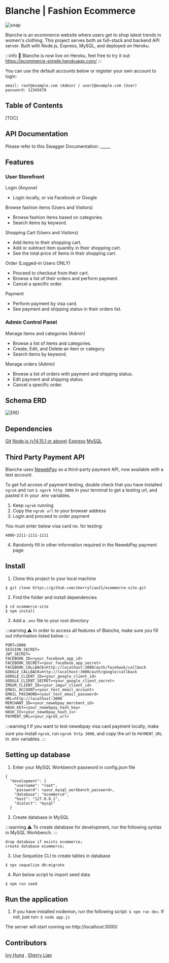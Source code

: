 Blanche | Fashion Ecommerce
===

![snap]('/assets/landing-page.png')

Blanche is an ecommerce website where users get to shop latest trends in women's clothing. This project serves both as full-stack and backend API server. Built with Node.js, Express, MySQL, and deployed on Heroku. 

:::info
🚀 Blanche is now live on Heroku, feel free to try it out: https://ecommerce-simple.herokuapp.com/
:::

You can use the default accounts below or register your own account to login:

```
email: root@example.com (Admin) / user2@example.com (User)
password: 12345678
```


## Table of Contents

[TOC]

API Documentation
---
Please refer to this Swagger Documentation: _____

Features
---

### User Storefront

Login (Anyone)
  - Login locally, or via Facebook or Google

Browse fashion items (Users and Visitors)
  - Browse fashion items based on categories.
  - Search items by keyword.

Shopping Cart (Users and Visitors)
  - Add items to their shopping cart.
  - Add or subtract item quantity in their shopping cart.
  - See the total price of items in their shopping cart.

Order (Logged-in Users ONLY)
  - Proceed to checkout from their cart.
  - Browse a list of their orders and perform payment.
  - Cancel a specific order.

Payment
  - Perform payment by visa card.
  - See payment and shipping status in their orders list.

### Admin Control Panel

Manage items and categories (Admin)
  - Browse a list of items and categories.
  - Create, Edit, and Delete an item or category.
  - Search items by keyword.

Manage orders (Admin)
  - Browse a list of orders with  payment and shipping status.
  - Edit payment and shipping status.
  - Cancel a specific order.



Schema ERD
---
 ![ERD](https://i.imgur.com/rwCPq1Q.png)

## Dependencies

[Git](https://git-scm.com/downloads)
[Node.js (v14.15.1 or above)](https://nodejs.org/en/)
[Express](https://expressjs.com/)
[MySQL](https://www.mysql.com/)

Third Party Payment API
---
Blanche uses [NewebPay](https://www.newebpay.com/) as a third-party payment API, now available with a test account.

To get full access of payment testing, double check that you have installed `ngrok` and run `$ ngork http 3000` in your terminal to get a testing url, and pasted it in your .env variables.

1. Keep `ngrok` running
2. Copy the `ngrok url` to your browser address
3. Login and proceed to order payment

You must enter below visa card no. for testing:
```
4000-2211-1111-1111
```
4. Randomly fill in other information required in the NewebPay payment page

Install
---
1. Clone this project to your local machine

```
$ git clone https://github.com/sherryliao21/ecommerce-site.git
```
2. Find the folder and install dependencies

```
$ cd ecommerce-site
$ npm install
```

3. Add a `.env` file to your root directory

:::warning
⚠️ In order to access all features of Blanche, make sure you fill out information listed below 
:::

```
PORT=3000
SESSION_SECRET=
JWT_SECRET=
FACEBOOK_ID=<your_facebook_app_id>
FACEBOOK_SECRET=<your_facebook_app_secret>
FACEBOOK_CALLBACK=http://localhost:3000/auth/facebook/callback
GOOGLE_CALLBACK=http://localhost:3000/auth/google/callback
GOOGLE_CLIENT_ID=<your_google_client_id>
GOOGLE_CLIENT_SECRET=<your_google_client_secret>
IMGUR_CLIENT_ID=<your_imgur_client_id>
EMAIL_ACCOUNT=<your_test_email_account>
EMAIL_PASSWORD=<your_test_email_password>
URL=http://localhost:3000
MERCHANT_ID=<your_newebpay_merchant_id>
HASH_KEY=<your_newebpay_hash_key>
HASH_IV=<your_newebpay_hash_iv>
PAYMENT_URL=<your_ngrok_url>
```

:::warning
❗ If you want to test newebpay visa card payment locally, make sure you install `ngrok`, run `ngrok http 3000`, and copy the url to `PAYMENT_URL` in .env variables. 
:::

Setting up database
---
1. Enter your MySQL Workbench password in config.json file
```
{
  "development": {
    "username": "root",
    "password": <your_mysql_workbench_password>,
    "database": "ecommerce",
    "host": "127.0.0.1",
    "dialect": "mysql"
  }
```

2. Create database in MySQL

:::warning
⚠️ To create database for development, run the following syntax in MySQL Workbench.
:::
```
drop database if exists ecommerce;
create database ecommerce;
```

3. Use Sequelize CLI to create tables in database
```
$ npx sequelize db:migrate
```

4. Run below script to import seed data
```
$ npm run seed
```

Run the application
---
1. If you have installed nodemon, run the following script: `$ npm run dev`. If not, just run: `$ node app.js`

The server will start running on http://localhost:3000/

Contributors
---
[Ivy Hung](https://github.com/ivyhungtw) , [Sherry Liao](https://github.com/sherryliao21)